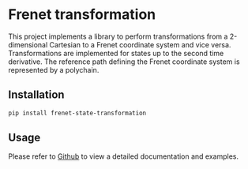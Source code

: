 # Frenet transformation

This project implements a library to perform transformations from a 2-dimensional Cartesian to a Frenet coordinate system and vice versa.
Transformations are implemented for states up to the second time derivative.
The reference path defining the Frenet coordinate system is represented by a polychain.

## Installation

```bash
pip install frenet-state-transformation
```

## Usage

Please refer to [Github](https://github.com/phdorp/frenet-state-transformation) to view a detailed documentation and examples.
